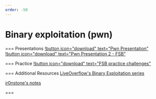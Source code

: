 ```yaml
---
order: -50
---
```


# Binary exploitation (pwn)

=== Presentations
[!button icon="download" text="Pwn Presentation"](/files/Pwn.pptx)
[!button icon="download" text="Pwn Presentation 2 - FSB"](/files/FmtStr.pptx)

=== Practice
[!button icon="download" text="FSB practice challenges"](/files/fmtstr_challenges.zip)

=== Additional Resources
[LiveOverflow's Binary Exploitation series](https://www.youtube.com/playlist?list=PLhixgUqwRTjxglIswKp9mpkfPNfHkzyeN)

[ir0nstone's notes](https://ir0nstone.gitbook.io/notes/binexp)

===